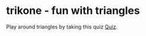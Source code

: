 # trikone - fun with triangles

Play around triangles by taking this quiz [Quiz](https://trikone.netlify.app/).
